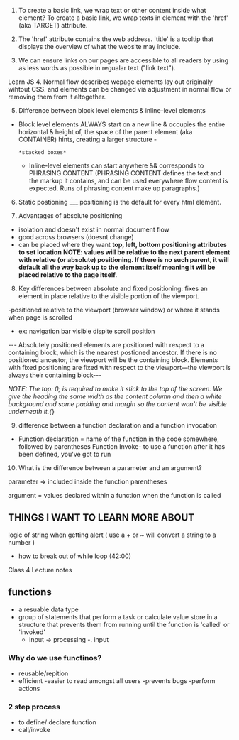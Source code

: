 1. To create a basic link, we wrap text or other content inside what element?
To create a basic link, we wrap texts in <a>  element with the 'href' (aka TARGET) attribute.

2. The 'href' attribute contains the web address. 'title' is a tooltip that displays the overview of what the website may include.

3. We can ensure links on our pages are accessible to all readers by using as less words as possible in regualar text ("link text").

Learn JS
4. Normal flow describes wepage elements lay out originally  wihtout CSS. and elements can be changed via adjustment in normal flow or removing them from it altogether.

5. Difference between block level elements & inline-level elements

- Block level elements ALWAYS start on a new line & occupies the entire horizontal & height of, the space of the parent element (aka CONTAINER) hints, creating a larger structure
      -

      *stacked boxes*
  - Inline-level elements can start anywhere  && corresponds to PHRASING CONTENT (PHRASING CONTENT defines the text and the markup it contains, and can be used everywhere flow content is expected. Runs of phrasing content make up paragraphs.)

6. Static postioning ___ positioning is the default for every html element.

7. Advantages of absolute positioning

- isolation and doesn't exist in normal document flow
- good across browsers (doesnt change)
- can be placed where they want
    **top, left, bottom positioning attributes to set location**
  **NOTE: values will be relative to the next parent element with relative (or absolute) positioning. If there is no such parent, it will default all the way back up to the <html> element itself meaning it will be placed relative to the page itself.**

8. Key differences between absolute and fixed positioning:
fixes an element in place relative to the visible portion of the viewport.

-positioned relative to the viewport (browser window) or where it stands when page is scrolled

- ex: navigation bar visible dispite scroll position

--- Absolutely positioned elements are positioned with respect to a containing block, which is the nearest postioned ancestor. If there is no positioned ancestor, the viewport will be the containing block. Elements with fixed positioning are fixed with respect to the viewport—the viewport is always their containing block---

*NOTE: The top: 0; is required to make it stick to the top of the screen. We give the heading the same width as the content column and then a white background and some padding and margin so the content won't be visible underneath it.{*}

9. difference between a function declaration and a function invocation

- Function declaration = name of the function in the code somewhere, followed by parentheses 
Function Invoke- to use a function after it has been defined, you've got to run


10. What is the difference between a parameter and an argument?

parameter =>  included inside the function parentheses

argument = values declared within a function when the function is called

## THINGS I WANT TO LEARN MORE ABOUT

logic of string when getting alert ( use a + or ~ will convert a string to a number )

- how to break out of while loop (42:00)

Class 4 Lecture notes

## functions

- a resuable data type
- group of statements that perform a task or calculate value store in a structure that prevents them from running until the function is 'called' or 'invoked'
  - input -> processing -. input

### Why do we use functinos?

- reusable/repition
- efficient
-easier to read amongst all users
-prevents bugs
-perform actions

### 2 step process

- to define/ declare function
- call/invoke
